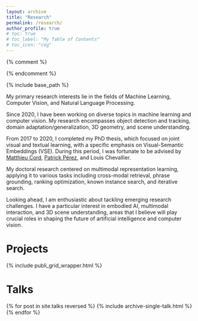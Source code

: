 ```yaml
---
layout: archive
title: "Research"
permalink: /research/
author_profile: true
# toc: true
# toc_label: "My Table of Contents"
# toc_icon: "cog"
---
```


{% comment %}
<!-- {% include toc %} -->
{% endcomment %}

{% include base_path %}

My primary research interests lie in the fields of Machine Learning, Computer Vision, and Natural Language Processing.

Since 2020, I have been working on diverse topics in machine learning and computer vision. My research encompasses object detection and tracking, domain adaptation/generalization, 3D geometry, and scene understanding.

From 2017 to 2020, I completed my PhD thesis, which focused on joint visual and textual learning, with a specific emphasis on Visual-Semantic Embeddings (VSE). During this period, I was fortunate to be advised by [Matthieu Cord](http://webia.lip6.fr/~cord/), [Patrick Pérez](https://ptrckprz.github.io/), and Louis Chevallier.

My doctoral research centered on multimodal representation learning, applying it to various tasks including cross-modal retrieval, phrase grounding, ranking optimization, known instance search, and iterative search.

Looking ahead, I am enthusiastic about tackling emerging research challenges. I have a particular interest in embodied AI, multimodal interaction, and 3D scene understanding, areas that I believe will play crucial roles in shaping the future of artificial intelligence and computer vision.

# Projects

{% include publi_grid_wrapper.html %}

# Talks

{% for post in site.talks reversed %}
  {% include archive-single-talk.html %}
{% endfor %}
